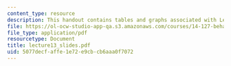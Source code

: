 ```yaml
---
content_type: resource
description: This handout contains tables and graphs associated with Lecture 13.
file: https://ol-ocw-studio-app-qa.s3.amazonaws.com/courses/14-127-behavioral-economics-and-finance-spring-2004/5077decfaffe1e72e9cbcb6aaa0f7072_lecture13_slides.pdf
file_type: application/pdf
resourcetype: Document
title: lecture13_slides.pdf
uid: 5077decf-affe-1e72-e9cb-cb6aaa0f7072
---
```

